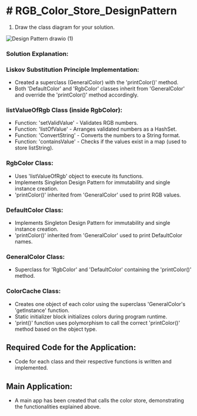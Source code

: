
# # RGB_Color_Store_DesignPattern

1. Draw the class diagram for your solution.

![Design Pattern drawio (1)](https://user-images.githubusercontent.com/99614732/198826522-fcb6160c-7684-4115-b402-0a28476489a6.png)

### Solution Explanation:

### Liskov Substitution Principle Implementation:
- Created a superclass (GeneralColor) with the 'printColor()' method.
- Both 'DefaultColor' and 'RgbColor' classes inherit from 'GeneralColor' and override the 'printColor()' method accordingly.

### listValueOfRgb Class (inside RgbColor):
- Function: 'setValidValue' - Validates RGB numbers.
- Function: 'listOfValue' - Arranges validated numbers as a HashSet.
- Function: 'ConvertString' - Converts the numbers to a String format.
- Function: 'containsValue' - Checks if the values exist in a map (used to store listString).

### RgbColor Class:
- Uses 'listValueOfRgb' object to execute its functions.
- Implements Singleton Design Pattern for immutability and single instance creation.
- 'printColor()' inherited from 'GeneralColor' used to print RGB values.

### DefaultColor Class:
- Implements Singleton Design Pattern for immutability and single instance creation.
- 'printColor()' inherited from 'GeneralColor' used to print DefaultColor names.

### GeneralColor Class:
- Superclass for 'RgbColor' and 'DefaultColor' containing the 'printColor()' method.

### ColorCache Class:
- Creates one object of each color using the superclass 'GeneralColor's 'getInstance' function.
- Static initializer block initializes colors during program runtime.
- 'print()' function uses polymorphism to call the correct 'printColor()' method based on the object type.

## Required Code for the Application:
- Code for each class and their respective functions is written and implemented.

## Main Application:
- A main app has been created that calls the color store, demonstrating the functionalities explained above.
